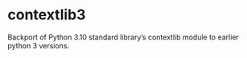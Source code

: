 # contextlib3
Backport of Python 3.10 standard library’s contextlib module to earlier python 3 versions.
